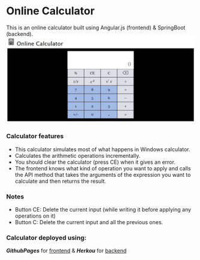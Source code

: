 # Online Calculator
This is an online calculator built using Angular.js (frontend) & SpringBoot (backend).
![Calculator](/readme/calc-front.jpg)

### Calculator features
- This calculator simulates most of what happens in Windows calculator.
- Calculates the arithmetic operations incrementally.
- You should clear the calculator (press CE) when it gives an error.
- The frontend knows what kind of operation you want to apply and calls the API method that takes the arguments of the expression you want to calculate and then returns the result.

### Notes
- Button CE: Delete the current input (while writing it before applying any operations on it)
- Button C: Delete the current input and all the previous ones.

### Calculator deployed using:
*__GithubPages__* for [frontend](https://github.com/ShazaAllam2001/Calculator/) &
*__Herkou__* for [backend](https://online-calculator-api-shaza.herokuapp.com/)

